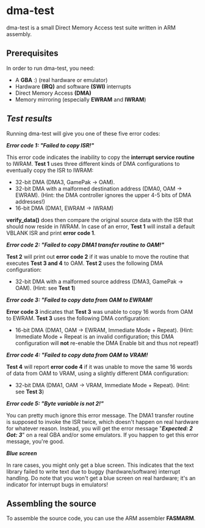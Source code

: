 # dma-test

dma-test is a small Direct Memory Access test suite written in ARM assembly.

## __Prerequisites__
In order to run dma-test, you need:

* A **GBA** :) (real hardware or emulator)
* Hardware **(IRQ)** and software **(SWI)** interrupts
* Direct Memory Access **(DMA)**
* Memory mirroring (especially **EWRAM** and **IWRAM**) 

## ___Test results___
Running dma-test will give you one of these five error codes:

***Error code 1: "Failed to copy ISR!"***

This error code indicates the inability to copy the **interrupt service routine** to IWRAM. **Test 1** uses three different kinds of DMA configurations to eventually copy the ISR to IWRAM:
* 32-bit DMA (DMA3, GamePak -> OAM).
* 32-bit DMA with a malformed destination address (DMA0, OAM -> EWRAM). (Hint: the DMA controller ignores the upper 4-5 bits of DMA addresses!)
* 16-bit DMA (DMA1, EWRAM -> IWRAM)

**verify_data()** does then compare the original source data with the ISR that should now reside in IWRAM. In case of an error, **Test 1** will install a default VBLANK ISR and print **error code 1**.

***Error code 2: "Failed to copy DMA1 transfer routine to OAM!"***

**Test 2** will print out **error code 2** if it was unable to move the routine that executes **Test 3 and 4** to OAM. **Test 2** uses the following DMA configuration:
* 32-bit DMA with a malformed source address (DMA3, GamePak -> OAM). (Hint: see **Test 1**)

***Error code 3: "Failed to copy data from OAM to EWRAM!***

**Error code 3** indicates that **Test 3** was unable to copy 16 words from OAM to EWRAM. **Test 3** uses the following DMA configuration:

* 16-bit DMA (DMA1, OAM -> EWRAM, Immediate Mode + Repeat). (Hint: Immediate Mode + Repeat is an invalid configuration; this DMA configuration will **not** re-enable the DMA Enable bit and thus not repeat!)

***Error code 4: "Failed to copy data from OAM to VRAM!***

**Test 4** will report **error code 4** if it was unable to move the same 16 words of data from OAM to VRAM, using a slightly different DMA configuration:

* 32-bit DMA (DMA1, OAM -> VRAM, Immediate Mode + Repeat). (Hint: see **Test 3**)

***Error code 5: "Byte variable is not 2!"***

You can pretty much ignore this error message. The DMA1 transfer routine is supposed to invoke the ISR twice, which doesn't happen on real hardware for whatever reason. Instead, you will get the error message "***Expected: 2   Got: 3***" on a real GBA and/or some emulators. If you happen to get this error message, you're good.

***Blue screen***

In rare cases, you might only get a blue screen. This indicates that the text library failed to write text due to buggy (hardware/software) interrupt handling. Do note that you won't get a blue screen on real hardware; it's an indicator for interrupt bugs in emulators!

## __Assembling the source__

To assemble the source code, you can use the ARM assembler **FASMARM**.

